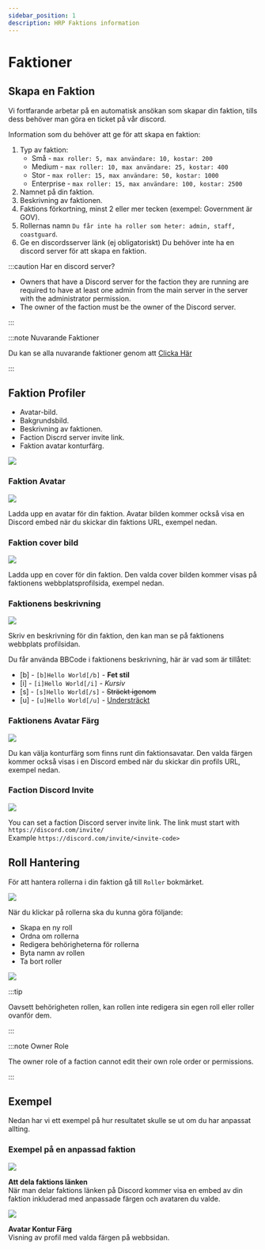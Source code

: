 ```yaml
---
sidebar_position: 1
description: HRP Faktions information
---
```


# Faktioner

## Skapa en Faktion

Vi fortfarande arbetar på en automatisk ansökan som skapar din faktion, tills dess behöver man göra en ticket på vår discord.

Information som du behöver att ge för att skapa en faktion:
1. Typ av faktion:
    - Små - `max roller: 5, max användare: 10, kostar: 200`
    - Medium - `max roller: 10, max användare: 25, kostar: 400`
    - Stor - `max roller: 15, max användare: 50, kostar: 1000`
    - Enterprise - `max roller: 15, max användare: 100, kostar: 2500`
2. Namnet på din faktion.
3. Beskrivning av faktionen.
4. Faktions förkortning, minst 2 eller mer tecken (exempel: Government är GOV).
5. Rollernas namn `Du får inte ha roller som heter: admin, staff, coastguard`.
6. Ge en discordsserver länk (ej obligatoriskt) Du behöver inte ha en discord server för att skapa en faktion.

:::caution Har en discord server?

- Owners that have a Discord server for the faction they are running are required to have at least one admin from the main server in the server with the administrator permission.
- The owner of the faction must be the owner of the Discord server.

:::

:::note Nuvarande Faktioner

Du kan se alla nuvarande faktioner genom att [Clicka Här](https://trickys.gg/factions)

:::

## Faktion Profiler

- Avatar-bild.
- Bakgrundsbild.
- Beskrivning av faktionen.
- Faction Discrd server invite link.
- Faktion avatar konturfärg.

<div class="flex-vcenter mb-1">
    <img src="/img/customprofiles/factions/factionbuttons.png"/>
 </div>

### Faktion Avatar

  <div class="flex-vcenter mb-1">
    <img src="/img/customprofiles/factions/factionavatar.png"/>
    <p>
    Ladda upp en avatar för din faktion.
    Avatar bilden kommer också visa en Discord embed när du skickar din faktions URL, exempel nedan.
    </p>
 </div>

### Faktion cover bild

  <div class="flex-vcenter mb-1">
    <img src="/img/customprofiles/factions/factioncover.png"/>
    <p>
    Ladda upp en cover för din faktion.
    Den valda cover bilden kommer visas på faktionens webbplatsprofilsida, exempel nedan.
    </p>
 </div>

### Faktionens beskrivning

  <div class="flex-vcenter mb-1">
    <img src="/img/customprofiles/factions/factionbio.png"/>
    <p>
    Skriv en beskrivning för din faktion, den kan man se på faktionens webbplats profilsidan.
    </p>
 </div>

Du får använda BBCode i faktionens beskrivning, här är vad som är tillåtet:

- [b] - <code>[b]Hello World[/b]</code> - <b>Fet stil</b>
- [i] - <code>[i]Hello World[/i]</code> - <i>Kursiv</i>
- [s] - <code>[s]Hello World[/s]</code> - <s>Sträckt igenom</s>
- [u] - <code>[u]Hello World[/u]</code> - <u>Understräckt</u>

### Faktionens Avatar Färg

<div class="flex-vcenter mb-1">
    <img src="/img/customprofiles/factions/factionavatarcolour.png"/>
    <p>
    Du kan välja konturfärg som finns runt din faktionsavatar.
    Den valda färgen kommer också visas i en Discord embed när du skickar din profils URL, exempel nedan.
    </p>
 </div>

### Faction Discord Invite

<div class="flex-vcenter mb-1">
    <img src="/img/customprofiles/factions/factiondiscordinvite.png"/>
    <p>
    You can set a faction Discord server invite link.
    The link must start with <code>https://discord.com/invite/</code> <br/>
    Example <code>https://discord.com/invite/&#60;invite-code&#62;</code>
  </p>
 </div>

## Roll Hantering

För att hantera rollerna i din faktion gå till `Roller` bokmärket.

<img src="/img/hrp/factions/factionrolestab.png" />

  När du klickar på rollerna ska du kunna göra följande:
- Skapa en ny roll
- Ordna om rollerna
- Redigera behörigheterna för rollerna
- Byta namn av rollen
- Ta bort roller

<img src="/img/hrp/factions/factionsroleviewpage.png" />

:::tip

Oavsett behörigheten rollen, kan rollen inte redigera sin egen roll eller roller ovanför dem.

:::

:::note Owner Role

The owner role of a faction cannot edit their own role order or permissions.

:::

## Exempel

Nedan har vi ett exempel på hur resultatet skulle se ut om du har anpassat allting.

### Exempel på en anpassad faktion

<div class="flex-vcenter mb-1">
    <img src="/img/customprofiles/factions/factionexamplediscord.png"/>
   <p>
    <b>Att dela faktions länken</b><br/>
    När man delar faktions länken på Discord kommer visa en embed av din faktion inkluderad med anpassade färgen och avataren du valde.
    </p>
</div>
   <div class="flex-vcenter mb-1">
    <img src="/img/customprofiles/factions/factionexampleavatar.png"/>
   <p>
     <b>Avatar Kontur Färg</b><br/>
    Visning av profil med valda färgen på webbsidan.
    </p>
</div>